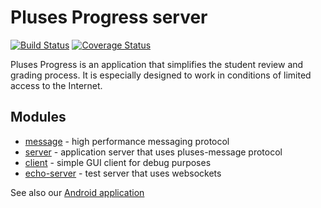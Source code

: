 # Pluses Progress server
[![Build Status](https://travis-ci.com/AlienCoffee/Pluses-Progress-Java-Server.svg?branch=master)](https://travis-ci.com/AlienCoffee/Pluses-Progress-Java-Server) [![Coverage Status](https://codecov.io/gh/AlienCoffee/Pluses-Progress-Java-Server/branch/master/graph/badge.svg)](https://codecov.io/gh/AlienCoffee/Pluses-Progress-Java-Server)

Pluses Progress is an application that simplifies the student review and grading process.
It is especially designed to work in conditions of limited access to the Internet.

## Modules
- [message](pluses-message/) - high performance messaging protocol
- [server](pluses-server/) - application server that uses pluses-message protocol
- [client](pluses-client/) - simple GUI client for debug purposes
- [echo-server](pluses-server/) - test server that uses websockets

See also our [Android application](https://github.com/AlienCoffee/Pluses-Progress)